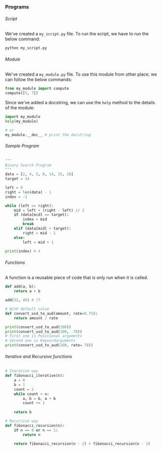 ### Programs


###### Script
We've created a `my_script.py` file. To run the script, we have to run the below command:
```python
python my_script.py
```

###### Module
We've created a `my_module.py` file. To use this module from other place, we can follow the below commands:
```python
from my_module import compute
compute([5, 7])
```

Since we've added a docstring, we can use the `help` method to the details of the module:
```python
import my_module
help(my_module)

# or
my_module.__doc__ # print the docstring
```

###### Sample Program
```python
"""
Binary Search Program
"""
data = [2, 4, 5, 8, 14, 15, 18]
target = 14

left = 0
right = len(data) - 1
index = -1

while (left <= right):
    mid = left + (right - left) // 2
    if (data[mid] == target):
        index = mid
        break
    elif (data[mid] > target):
        right = mid - 1
    else:
        left = mid + 1
     
print(index) # 4
```

###### Functions
A function is a reusable piece of code that is only run when it is called.

```python
def add(a, b):
    return a + b

add(32, 45) # 77

# With default value
def convert_usd_to_aud(amount, rate=0.75):
    return amount / rate

print(convert_usd_to_aud(100))
print(convert_usd_to_aud(100, .78))
# First one is Positional arguments
# Second one is Keywordarguments
print(convert_usd_to_aud(100, rate=.78))
```

###### Iterative and Recursive functions
```python
# Iterative way
def fibonacci_iterative(n):
    a = 0
    b = 1
    count = 1
    while count < n:
        a, b = b, a + b
        count += 1
        
    return b

# Recursive way
def fibonacci_recursion(n):
    if n == 0 or n == 1:
        return n
    
    return fibonacci_recursion(n - 2) + fibonacci_recursion(n - 1)
```


